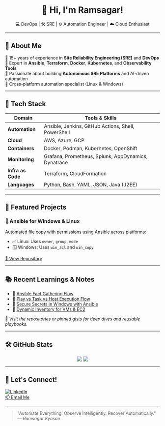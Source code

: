 <h1 align="center">👋 Hi, I'm Ramsagar!</h1>
<p align="center">
  💻 DevOps | 🛠️ SRE | ⚙️ Automation Engineer | ☁️ Cloud Enthusiast  
</p>

---

## 🚀 About Me

🔹 15+ years of experience in **Site Reliability Engineering (SRE)** and **DevOps**  
🔹 Expert in **Ansible**, **Terraform**, **Docker**, **Kubernetes**, and **Observability Tools**  
🔹 Passionate about building **Autonomous SRE Platforms** and AI-driven automation  
🔹 Cross-platform automation specialist (Linux & Windows)

---

## 🧰 Tech Stack

| Domain        | Tools & Skills |
|---------------|----------------|
| **Automation** | Ansible, Jenkins, GitHub Actions, Shell, PowerShell |
| **Cloud**      | AWS, Azure, GCP |
| **Containers** | Docker, Podman, Kubernetes, OpenShift |
| **Monitoring** | Grafana, Prometheus, Splunk, AppDynamics, Dynatrace |
| **Infra as Code** | Terraform, CloudFormation |
| **Languages** | Python, Bash, YAML, JSON, Java (J2EE) |

---

## 📘 Featured Projects

### 🔧 Ansible for Windows & Linux
Automated file copy with permissions using Ansible across platforms:
- ✅ Linux: Uses `owner`, `group`, `mode`
- 🪟 Windows: Uses `win_acl` and `win_copy`

[🔗 View Repository](https://github.com/<your-username>/ansible-cross-platform)

---

## 📚 Recent Learnings & Notes

- 🔸 [Ansible Fact Gathering Flow](#)
- 🔸 [Play vs Task vs Host Execution Flow](#)
- 🔸 [Secure Secrets in Windows with Ansible](#)
- 🔸 [Dynamic Inventory for VMs & EC2](#)

📌 *Visit the repositories or pinned gists for deep dives and reusable playbooks.*

---

## 🛠️ GitHub Stats

<p align="center">
  <img src="https://github-readme-stats.vercel.app/api?username=<your-username>&show_icons=true&theme=default" />
  <img src="https://github-readme-stats.vercel.app/api/top-langs/?username=<your-username>&layout=compact" />
</p>

---

## 🤝 Let's Connect!

[![LinkedIn](https://img.shields.io/badge/LinkedIn-blue?logo=linkedin&logoColor=white)](https://linkedin.com/in/<your-profile>)  
[📫 Email Me](mailto:your.email@example.com)

---

> "Automate Everything. Observe Intelligently. Recover Automatically."  
> — *Ramsagar Kyasan*

